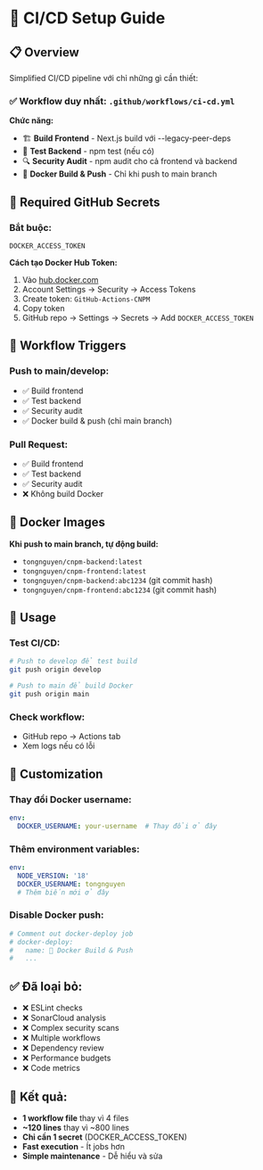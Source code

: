 # 🚀 CI/CD Setup Guide

## 📋 Overview

Simplified CI/CD pipeline với chỉ những gì cần thiết:

### ✅ **Workflow duy nhất:** `.github/workflows/ci-cd.yml`

**Chức năng:**
- 🏗️ **Build Frontend** - Next.js build với --legacy-peer-deps
- 🧪 **Test Backend** - npm test (nếu có)
- 🔍 **Security Audit** - npm audit cho cả frontend và backend
- 🐳 **Docker Build & Push** - Chỉ khi push to main branch

## 🔐 Required GitHub Secrets

### **Bắt buộc:**
```
DOCKER_ACCESS_TOKEN
```

**Cách tạo Docker Hub Token:**
1. Vào [hub.docker.com](https://hub.docker.com/)
2. Account Settings → Security → Access Tokens
3. Create token: `GitHub-Actions-CNPM`
4. Copy token
5. GitHub repo → Settings → Secrets → Add `DOCKER_ACCESS_TOKEN`

## 🎯 Workflow Triggers

### **Push to main/develop:**
- ✅ Build frontend
- ✅ Test backend
- ✅ Security audit
- ✅ Docker build & push (chỉ main branch)

### **Pull Request:**
- ✅ Build frontend
- ✅ Test backend
- ✅ Security audit
- ❌ Không build Docker

## 🐳 Docker Images

**Khi push to main branch, tự động build:**
- `tongnguyen/cnpm-backend:latest`
- `tongnguyen/cnpm-frontend:latest`
- `tongnguyen/cnpm-backend:abc1234` (git commit hash)
- `tongnguyen/cnpm-frontend:abc1234` (git commit hash)

## 🚀 Usage

### **Test CI/CD:**
```bash
# Push to develop để test build
git push origin develop

# Push to main để build Docker
git push origin main
```

### **Check workflow:**
- GitHub repo → Actions tab
- Xem logs nếu có lỗi

## 🔧 Customization

### **Thay đổi Docker username:**
```yaml
env:
  DOCKER_USERNAME: your-username  # Thay đổi ở đây
```

### **Thêm environment variables:**
```yaml
env:
  NODE_VERSION: '18'
  DOCKER_USERNAME: tongnguyen
  # Thêm biến mới ở đây
```

### **Disable Docker push:**
```yaml
# Comment out docker-deploy job
# docker-deploy:
#   name: 🐳 Docker Build & Push
#   ...
```

## ✅ **Đã loại bỏ:**
- ❌ ESLint checks
- ❌ SonarCloud analysis
- ❌ Complex security scans
- ❌ Multiple workflows
- ❌ Dependency review
- ❌ Performance budgets
- ❌ Code metrics

## 🎉 **Kết quả:**
- **1 workflow file** thay vì 4 files
- **~120 lines** thay vì ~800 lines
- **Chỉ cần 1 secret** (DOCKER_ACCESS_TOKEN)
- **Fast execution** - Ít jobs hơn
- **Simple maintenance** - Dễ hiểu và sửa
